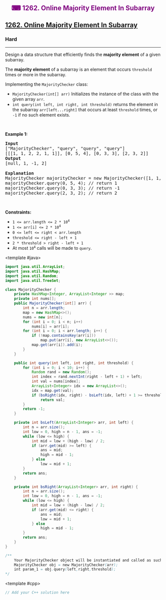 <div align = "center">
<h style = "margin-bottom: 0px; margin-top: 0px; color : purple;" align = "center" class = "header">

## ⌨ 1262. Online Majority Element In Subarray

</h>
</div>

<h2><a href="https://leetcode.com/problems/online-majority-element-in-subarray" target = "_blank">1262. Online Majority Element In Subarray</a></h2><h3>Hard</h3><hr><p>Design a data structure that efficiently finds the <strong>majority element</strong> of a given subarray.</p>

<p>The <strong>majority element</strong> of a subarray is an element that occurs <code>threshold</code> times or more in the subarray.</p>

<p>Implementing the <code>MajorityChecker</code> class:</p>

<ul>
	<li><code>MajorityChecker(int[] arr)</code> Initializes the instance of the class with the given array <code>arr</code>.</li>
	<li><code>int query(int left, int right, int threshold)</code> returns the element in the subarray <code>arr[left...right]</code> that occurs at least <code>threshold</code> times, or <code>-1</code> if no such element exists.</li>
</ul>

<p>&nbsp;</p>
<p><strong class="example">Example 1:</strong></p>

<pre>
<strong>Input</strong>
[&quot;MajorityChecker&quot;, &quot;query&quot;, &quot;query&quot;, &quot;query&quot;]
[[[1, 1, 2, 2, 1, 1]], [0, 5, 4], [0, 3, 3], [2, 3, 2]]
<strong>Output</strong>
[null, 1, -1, 2]

<strong>Explanation</strong>
MajorityChecker majorityChecker = new MajorityChecker([1, 1, 2, 2, 1, 1]);
majorityChecker.query(0, 5, 4); // return 1
majorityChecker.query(0, 3, 3); // return -1
majorityChecker.query(2, 3, 2); // return 2
</pre>

<p>&nbsp;</p>
<p><strong>Constraints:</strong></p>

<ul>
	<li><code>1 &lt;= arr.length &lt;= 2 * 10<sup>4</sup></code></li>
	<li><code>1 &lt;= arr[i] &lt;= 2 * 10<sup>4</sup></code></li>
	<li><code>0 &lt;= left &lt;= right &lt; arr.length</code></li>
	<li><code>threshold &lt;= right - left + 1</code></li>
	<li><code>2 * threshold &gt; right - left + 1</code></li>
	<li>At most <code>10<sup>4</sup></code> calls will be made to <code>query</code>.</li>
</ul>

<CodeTabs :languages="[ { name: 'C++', slot: 'cpp' }, { name: 'Java', slot: 'java' } ]">

<template #java>

```java
import java.util.ArrayList;
import java.util.HashMap;
import java.util.Random;
import java.util.TreeSet;

class MajorityChecker {
    private HashMap<Integer, ArrayList<Integer >> map;
    private int nums[];
    public MajorityChecker(int[] arr) {
        int n = arr.length;
        map = new HashMap<>();
        nums = new int[n];
        for (int i = 0; i < n; i++)
            nums[i] = arr[i];
        for (int i = 0; i < arr.length; i++) {
            if (!map.containsKey(arr[i]))
                map.put(arr[i], new ArrayList<>());
            map.get(arr[i]).add(i);
        }
    }

    public int query(int left, int right, int threshold) {
        for (int i = 0; i < 10; i++) {
            Random rand = new Random();
            int index = rand.nextInt(right - left + 1) + left;
            int val = nums[index];
            ArrayList<Integer> idx = new ArrayList<>();
            idx = map.get(val);
            if (bsRight(idx, right) - bsLeft(idx, left) + 1 >= threshold)
                return val;
        }
        return -1;
    }

    private int bsLeft(ArrayList<Integer> arr, int left) {
        int n = arr.size();
        int low = 0, high = n - 1, ans = -1;
        while (low <= high) {
            int mid = low + (high - low) / 2;
            if (arr.get(mid) >= left) {
                ans = mid;
                high = mid - 1;
            } else
                low = mid + 1;
        }
        return ans;
    }

    private int bsRight(ArrayList<Integer> arr, int right) {
        int n = arr.size();
        int low = 0, high = n - 1, ans = -1;
        while (low <= high) {
            int mid = low + (high - low) / 2;
            if (arr.get(mid) <= right) {
                ans = mid;
                low = mid + 1;
            } else
                high = mid - 1;
        }
        return ans;
    }
}

/**
    Your MajorityChecker object will be instantiated and called as such:
    MajorityChecker obj = new MajorityChecker(arr);
    int param_1 = obj.query(left,right,threshold);
*/
```

</template>

<template #cpp>

```cpp
// Add your C++ solution here
```

</template>

</CodeTabs>
